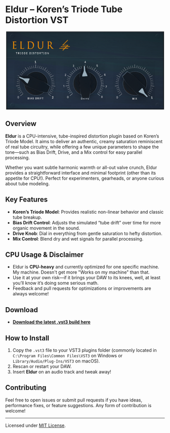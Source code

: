 # Eldur – Koren’s Triode Tube Distortion VST

<p align="center">
  <img src="Screenshot.png" alt="Eldur Screenshot" width="500">
</p>

## Overview
**Eldur** is a CPU-intensive, tube-inspired distortion plugin based on Koren’s Triode Model. It aims to deliver an authentic, creamy saturation reminiscent of real tube circuitry, while offering a few unique parameters to shape the tone—such as Bias Drift, Drive, and a Mix control for easy parallel processing.

Whether you want subtle harmonic warmth or all-out valve crunch, Eldur provides a straightforward interface and minimal footprint (other than its appetite for CPU!). Perfect for experimenters, gearheads, or anyone curious about tube modeling.

## Key Features
- **Koren’s Triode Model**: Provides realistic non-linear behavior and classic tube breakup.  
- **Bias Drift Control**: Adjusts the simulated “tube drift” over time for more organic movement in the sound.  
- **Drive Knob**: Dial in everything from gentle saturation to hefty distortion.  
- **Mix Control**: Blend dry and wet signals for parallel processing.  

## CPU Usage & Disclaimer
- Eldur is **CPU-heavy** and currently optimized for one specific machine. My machine. Doesn't get more "Works on my machine" than that.
- Use it at your own risk—if it brings your DAW to its knees, well, at least you’ll know it’s doing some serious math.  
- Feedback and pull requests for optimizations or improvements are always welcome!

## Download
- **[Download the latest .vst3 build here](Eldur.vst3)**  

## How to Install
1. Copy the `.vst3` file to your VST3 plugins folder (commonly located in `C:\Program Files\Common Files\VST3` on Windows or `Library/Audio/Plug-Ins/VST3` on macOS).
2. Rescan or restart your DAW.
3. Insert **Eldur** on an audio track and tweak away!

## Contributing
Feel free to open issues or submit pull requests if you have ideas, performance fixes, or feature suggestions. Any form of contribution is welcome!

---
Licensed under [MIT License](LICENSE).
